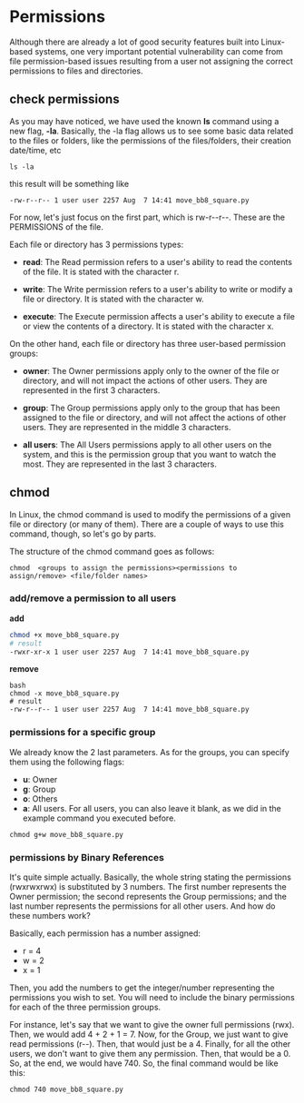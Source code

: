 # Permissions
Although there are already a lot of good security features built into Linux-based systems, one very important potential vulnerability can come from file permission-based issues resulting from a user not assigning the correct permissions to files and directories.

## check permissions

As you may have noticed, we have used the known **ls** command using a new flag, **-la**. Basically, the -la flag allows us to see some basic data related to the files or folders, like the permissions of the files/folders, their creation date/time, etc

```
ls -la
```

this result will be something like
```
-rw-r--r-- 1 user user 2257 Aug  7 14:41 move_bb8_square.py
```

For now, let's just focus on the first part, which is rw-r--r--. These are the PERMISSIONS of the file.

Each file or directory has 3 permissions types:

* **read**: The Read permission refers to a user's ability to read the contents of the file. It is stated with the character r.

* **write**: The Write permission refers to a user's ability to write or modify a file or directory. It is stated with the character w.

* **execute**: The Execute permission affects a user's ability to execute a file or view the contents of a directory. It is stated with the character x.

On the other hand, each file or directory has three user-based permission groups:

* **owner**: The Owner permissions apply only to the owner of the file or directory, and will not impact the actions of other users. They are represented in the first 3 characters.

* **group**: The Group permissions apply only to the group that has been assigned to the file or directory, and will not affect the actions of other users. They are represented in the middle 3 characters.

* **all users**: The All Users permissions apply to all other users on the system, and this is the permission group that you want to watch the most. They are represented in the last 3 characters.

## chmod
In Linux, the chmod command is used to modify the permissions of a given file or directory (or many of them). There are a couple of ways to use this command, though, so let's go by parts.

The structure of the chmod command goes as follows:

```chmod  <groups to assign the permissions><permissions to assign/remove> <file/folder names>```

### add/remove a permission to all users

**add**  

```bash
chmod +x move_bb8_square.py   
# result
-rwxr-xr-x 1 user user 2257 Aug  7 14:41 move_bb8_square.py  
```
**remove**

```
bash
chmod -x move_bb8_square.py   
# result
-rw-r--r-- 1 user user 2257 Aug  7 14:41 move_bb8_square.py
```

### permissions for a specific group
We already know the 2 last parameters. As for the groups, you can specify them using the following flags:

* **u**: Owner  
* **g**: Group  
* **o**: Others  
* **a**: All users. For all users, you can also leave it blank, as we did in the example command you executed before.

```
chmod g+w move_bb8_square.py
```

### permissions by Binary References
It's quite simple actually. Basically, the whole string stating the permissions (rwxrwxrwx) is substituted by 3 numbers. The first number represents the Owner permission; the second represents the Group permissions; and the last number represents the permissions for all other users. And how do these numbers work?

Basically, each permission has a number assigned:

* r = 4
* w = 2
* x = 1

Then, you add the numbers to get the integer/number representing the permissions you wish to set. You will need to include the binary permissions for each of the three permission groups.

For instance, let's say that we want to give the owner full permissions (rwx). Then, we would add 4 + 2 + 1 = 7. Now, for the Group, we just want to give read permissions (r--). Then, that would just be a 4. Finally, for all the other users, we don't want to give them any permission. Then, that would be a 0. So, at the end, we would have 740. So, the final command would be like this:

```
chmod 740 move_bb8_square.py
```